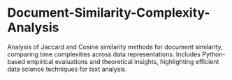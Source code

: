 # Document-Similarity-Complexity-Analysis
Analysis of Jaccard and Cosine similarity methods for document similarity, comparing time complexities across data representations. Includes Python-based empirical evaluations and theoretical insights, highlighting efficient data science techniques for text analysis.
